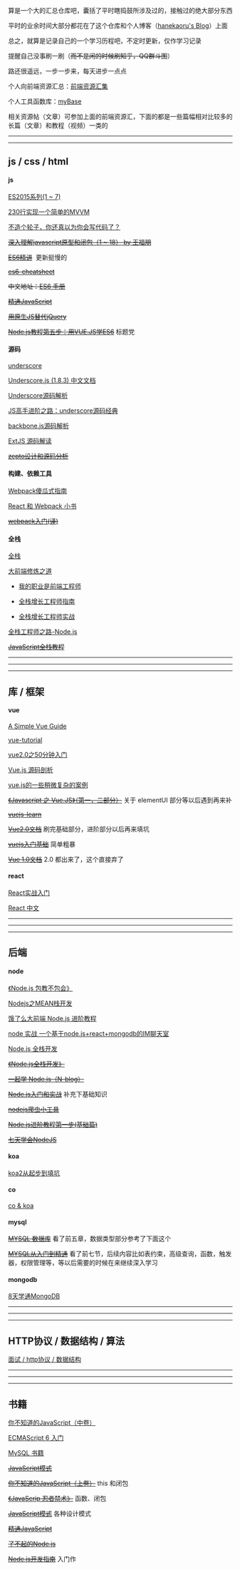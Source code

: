 算是一个大的汇总仓库吧，囊括了平时瞎捣鼓所涉及过的，接触过的绝大部分东西

平时的业余时间大部分都花在了这个仓库和个人博客（[hanekaoru's Blog](http://hanekaoru.com/)）上面

总之，就算是记录自己的一个学习历程吧，不定时更新，仅作学习记录

提醒自己没事刷一刷（~~而不是闲的时候刷知乎，QQ群斗图~~）

路还很遥远，一步一步来，每天进步一点点

个人向前端资源汇总：[前端资源汇集](https://github.com/hanekaoru/WebLearningNotes/blob/master/前端资源汇集.md)

个人工具函数库：[myBase](https://github.com/hanekaoru/myBase)

相关资源帖（文章）可参加上面的前端资源汇，下面的都是一些篇幅相对比较多的长篇（文章）和教程（视频）一类的

----

----

## js / css / html

#### js

[ES2015系列(1 ~ 7)](https://cnodejs.org/user/zhangmingkai4315/topics)

[230行实现一个简单的MVVM](https://zhuanlan.zhihu.com/p/24475845?refer=mirone)

[不造个轮子，你还真以为你会写代码了？](https://zhuanlan.zhihu.com/p/24435564)

~~[深入理解javascript原型和闭包（1 ~ 18） by 王福朋](http://www.cnblogs.com/wangfupeng1988/p/3977924.html)~~

~~[ES6精讲](http://study.163.com/course/introduction.htm?courseId=1003632012#/courseDetail?tab=1)~~  更新挺慢的

~~[es6-cheatsheet](https://github.com/DrkSephy/es6-cheatsheet)~~

~~中文地址：[ES6 手册](https://qiutc.me/post/es6-cheatsheet.html)~~

~~[精通JavaScript](https://book.douban.com/subject/3007076/)~~
 
~~[用原生JS替代jQuery](https://github.com/fa-ge/jQuery-is-out-of-date)~~

~~[Node.js教程第五步：用VUE.JS学ES6](http://study.163.com/course/introduction/1003506010.htm)~~ 标题党




#### 源码

[underscore](https://github.com/jashkenas/underscore)

[Underscore.js (1.8.3) 中文文档](http://www.css88.com/doc/underscore/)

[Underscore源码解析](http://www.joeray61.com/article/57529cbc6f47a1fa20efe722)

[JS高手进阶之路：underscore源码经典](http://www.imooc.com/article/1566)

[backbone.js源码解析](https://zhuanlan.zhihu.com/p/25123651)

[ExtJS 源码解读](http://snandy.iteye.com/category/124734)

~~[zepto设计和源码分析](http://www.imooc.com/learn/745)~~





#### 构建、依赖工具



[Webpack傻瓜式指南](https://zhuanlan.zhihu.com/p/20367175?columnSlug=FrontendMagazine)

[React 和 Webpack 小书](https://hainuo.gitbooks.io/react-webpack-cookbook/content/index.html)

~~[webpack入门(译)](http://www.open-open.com/lib/view/open1445758674320.html)~~



#### 全栈

[全栈](https://github.com/ruanyf/jstraining)

[大前端修炼之道](https://github.com/phodal/fe)

* [我的职业是前端工程师](http://ued.party/)

* [全栈增长工程师指南](https://github.com/phodal/growth-ebook)

* [全栈增长工程师实战](https://github.com/phodal/growth-in-action)

[全栈工程师之路-Node.js](https://github.com/i5ting/nodejs-fullstack#2%E4%BB%8E%E5%89%8D%E7%AB%AF%E8%BD%AC)

~~[JavaScript全栈教程](http://www.liaoxuefeng.com/wiki/001434446689867b27157e896e74d51a89c25cc8b43bdb3000)~~



----

----

----



## 库 / 框架


#### vue

[A Simple Vue Guide](http://cody1991.github.io/vue/2016/08/30/a-simple-vue-guide.html)

[vue-tutorial](https://github.com/MeCKodo/vue-tutorial)

[vue2.0之50分钟入门](http://study.163.com/course/introduction/1003606075.htm#/courseDetail)

[Vue.js 源码剖析](http://www.open-open.com/lib/view/open1439344021458.html)

[vue.js的一些稍微复杂的案例](https://www.zhihu.com/question/38269617)

~~[《Javascript 之 Vue.JS》（第一，二部分）](http://study.163.com/course/introduction/1003380002.htm#/courseDetail)~~ 关于 elementUI 部分等以后遇到再来补

~~[vuejs-learn](https://github.com/bhnddowinf/vuejs-learn)~~

~~[Vue2.0文档](https://vuefe.cn/guide/)~~ 刷完基础部分，进阶部分以后再来填坑

~~[vuejs入门基础](http://www.imooc.com/learn/694)~~ 简单粗暴

~~[Vue 1.0文档](http://vuejs.org.cn/guide/)~~ 2.0 都出来了，这个直接弃了


#### react

[React实战入门](http://study.163.com/course/introduction.htm?courseId=1565012#/courseDetail?tab=1)

[React 中文](http://react-china.org/)


----

----

----


## 后端

#### node


[《Node.js 包教不包会》](https://github.com/alsotang/node-lessons)

[Nodejs之MEAN栈开发](http://www.cnblogs.com/stoneniqiu/category/830963.html)

[饿了么大前端 Node.js 进阶教程](https://cnodejs.org/topic/58ad76db7872ea0864fedfcc)

[node 实战 一个基于node.js+react+mongodb的IM聊天室](https://zhuanlan.zhihu.com/p/24033538)

[Node.js 全栈开发](https://course.tianmaying.com/node+internet-intro#0)

~~[《Node.js全栈开发》](https://course.tianmaying.com/node)~~

~~[一起学 Node.js（N-blog）](https://github.com/nswbmw/N-blog)~~

~~[Node.js入门和实战](http://study.163.com/forum/detail/1003154433.htm)~~ 补充下基础知识

~~[nodejs爬虫小工具](http://study.163.com/course/courseMain.htm?courseId=1003588036)~~

~~[Node.js进阶教程第一步(基础篇)](http://study.163.com/course/courseMain.htm?courseId=1003228034)~~

~~[七天学会NodeJS](http://nqdeng.github.io/7-days-nodejs/)~~



#### koa

[koa2从起步到填坑](http://www.jianshu.com/p/6b816c609669)



#### co

[co & koa](https://nswbmw.github.io/N-club/1/1.3.html)




#### mysql

~~[MYSQL 数据库](https://github.com/hanekaoru/WebLearningNotes/blob/master/mysql/README.md)~~ 看了前五章，数据类型部分参考了下面这个

~~[MYSQL从入门到精通](https://github.com/hanekaoru/WebLearningNotes/blob/master/mysql/README.md)~~ 看了前七节，后续内容比如表约束，高级查询，函数，触发器，权限管理等，等以后需要的时候在来继续深入学习


#### mongodb

[8天学通MongoDB](http://www.cnblogs.com/huangxincheng/archive/2012/02/18/2356595.html)




----

----

----





## HTTP协议 / 数据结构 / 算法  

[面试 / http协议 / 数据结构](https://hit-alibaba.github.io/interview/)




----

----

----



## 书籍


[你不知道的JavaScript（中卷）](https://book.douban.com/subject/26854244/)

[ECMAScript 6 入门](http://es6.ruanyifeng.com/)

[MySQL 书籍](http://mingxinglai.com/cn/2015/12/material-of-mysql/)

~~[JavaScript模式](https://book.douban.com/subject/11506062/)~~

~~[你不知道的JavaScript（上卷）](http://www.ituring.com.cn/book/1488)~~ this 和闭包

~~[《JavaScrip 忍者禁术》](https://book.douban.com/subject/3176860/)~~ 函数、闭包

~~[JavaScript模式](https://book.douban.com/subject/25767596/)~~ 各种设计模式

~~[精通JavaScript](https://book.douban.com/subject/25767596/)~~ 

~~[了不起的Node.js](https://book.douban.com/subject/25767596/)~~ 

~~[Node.js开发指南](https://book.douban.com/subject/25767596/)~~ 入门作

